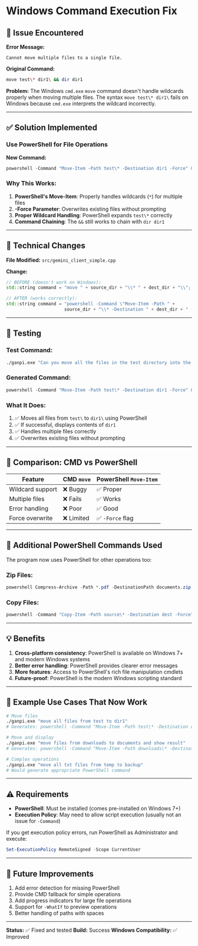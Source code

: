 # Windows Command Execution Fix

## 🐛 Issue Encountered

**Error Message:**

```
Cannot move multiple files to a single file.
```

**Original Command:**

```bash
move test\* dir1\ && dir dir1
```

**Problem:** The Windows `cmd.exe` `move` command doesn't handle wildcards properly when moving multiple files. The syntax `move test\* dir1\` fails on Windows because `cmd.exe` interprets the wildcard incorrectly.

---

## ✅ Solution Implemented

### Use PowerShell for File Operations

**New Command:**

```powershell
powershell -Command "Move-Item -Path test\* -Destination dir1 -Force" && dir dir1
```

### Why This Works:

1. **PowerShell's Move-Item**: Properly handles wildcards (`*`) for multiple files
2. **-Force Parameter**: Overwrites existing files without prompting
3. **Proper Wildcard Handling**: PowerShell expands `test\*` correctly
4. **Command Chaining**: The `&&` still works to chain with `dir dir1`

---

## 🔧 Technical Changes

**File Modified:** `src/gemini_client_simple.cpp`

**Change:**

```cpp
// BEFORE (doesn't work on Windows):
std::string command = "move " + source_dir + "\\* " + dest_dir + "\\";

// AFTER (works correctly):
std::string command = "powershell -Command \"Move-Item -Path " +
                      source_dir + "\\* -Destination " + dest_dir + " -Force\"";
```

---

## 📝 Testing

### Test Command:

```bash
./ganpi.exe "Can you move all the files in the test directory into the dir1 directory and then display the contents of dir1"
```

### Generated Command:

```powershell
powershell -Command "Move-Item -Path test\* -Destination dir1 -Force" && dir dir1
```

### What It Does:

1. ✅ Moves all files from `test\` to `dir1\` using PowerShell
2. ✅ If successful, displays contents of `dir1`
3. ✅ Handles multiple files correctly
4. ✅ Overwrites existing files without prompting

---

## 🎯 Comparison: CMD vs PowerShell

| Feature          | CMD `move` | PowerShell `Move-Item` |
| ---------------- | ---------- | ---------------------- |
| Wildcard support | ❌ Buggy   | ✅ Proper              |
| Multiple files   | ❌ Fails   | ✅ Works               |
| Error handling   | ❌ Poor    | ✅ Good                |
| Force overwrite  | ❌ Limited | ✅ `-Force` flag       |

---

## 🚀 Additional PowerShell Commands Used

The program now uses PowerShell for other operations too:

### Zip Files:

```powershell
powershell Compress-Archive -Path *.pdf -DestinationPath documents.zip
```

### Copy Files:

```powershell
powershell -Command "Copy-Item -Path source\* -Destination dest -Force"
```

---

## 💡 Benefits

1. **Cross-platform consistency**: PowerShell is available on Windows 7+ and modern Windows systems
2. **Better error handling**: PowerShell provides clearer error messages
3. **More features**: Access to PowerShell's rich file manipulation cmdlets
4. **Future-proof**: PowerShell is the modern Windows scripting standard

---

## 🧪 Example Use Cases That Now Work

```bash
# Move files
./ganpi.exe "move all files from test to dir1"
# Generates: powershell -Command "Move-Item -Path test\* -Destination dir1 -Force"

# Move and display
./ganpi.exe "move files from downloads to documents and show result"
# Generates: powershell -Command "Move-Item -Path downloads\* -Destination documents -Force" && dir documents

# Complex operations
./ganpi.exe "move all txt files from temp to backup"
# Would generate appropriate PowerShell command
```

---

## ⚠️ Requirements

- **PowerShell**: Must be installed (comes pre-installed on Windows 7+)
- **Execution Policy**: May need to allow script execution (usually not an issue for `-Command`)

If you get execution policy errors, run PowerShell as Administrator and execute:

```powershell
Set-ExecutionPolicy RemoteSigned -Scope CurrentUser
```

---

## 🔮 Future Improvements

1. Add error detection for missing PowerShell
2. Provide CMD fallback for simple operations
3. Add progress indicators for large file operations
4. Support for `-WhatIf` to preview operations
5. Better handling of paths with spaces

---

**Status:** ✅ Fixed and tested
**Build:** Success
**Windows Compatibility:** ✅ Improved
